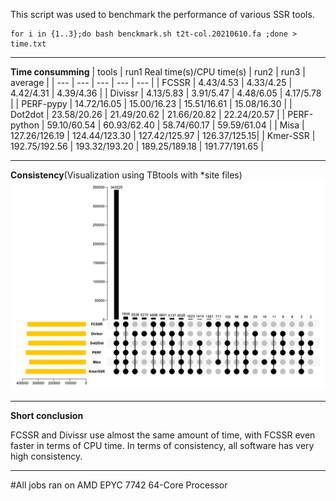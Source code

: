 This script was used to benchmark the performance of various SSR tools.
```
for i in {1..3};do bash benckmark.sh t2t-col.20210610.fa ;done > time.txt
```
***
**Time consumming**
| tools | run1 Real time(s)/CPU time(s) | run2 | run3 | average | 
| --- | --- | --- | --- | --- |
| FCSSR | 4.43/4.53 | 4.33/4.25 | 4.42/4.31 | 4.39/4.36 |
| Divissr | 4.13/5.83 | 3.91/5.47 | 4.48/6.05 | 4.17/5.78 |
| PERF-pypy | 14.72/16.05 | 15.00/16.23 | 15.51/16.61 | 15.08/16.30 |
| Dot2dot | 23.58/20.26 | 21.49/20.62 | 21.66/20.82 | 22.24/20.57 |
| PERF-python | 59.10/60.54 | 60.93/62.40 | 58.74/60.17 | 59.59/61.04 |
| Misa | 127.26/126.19 | 124.44/123.30 | 127.42/125.97 | 126.37/125.15|
| Kmer-SSR | 192.75/192.56 | 193.32/193.20 | 189.25/189.18 | 191.77/191.65 |
***
**Consistency**(Visualization using TBtools with *site files)
![image](https://github.com/Wenfei-Xian/FCSSR/blob/main/benchmark/Perfect/perfect-ssr.png)
***
**Short conclusion**

FCSSR and Divissr use almost the same amount of time, with FCSSR even faster in terms of CPU time. In terms of consistency, all software has very high consistency.
***
#All jobs ran on AMD EPYC 7742 64-Core Processor
